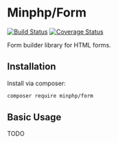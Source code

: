 # Minphp/Form

[![Build Status](https://travis-ci.org/phillipsdata/minphp-form.svg?branch=master)](https://travis-ci.org/phillipsdata/minphp-form) [![Coverage Status](https://coveralls.io/repos/phillipsdata/minphp-form/badge.svg)](https://coveralls.io/r/phillipsdata/minphp-form)

Form builder library for HTML forms.

## Installation

Install via composer:

```sh
composer require minphp/form
```

## Basic Usage

TODO
